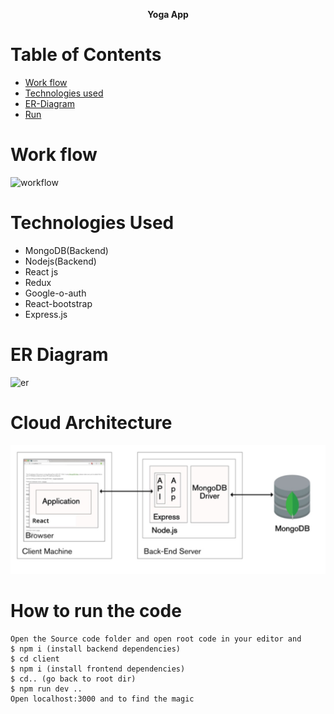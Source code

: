 **<p align="center"> Yoga App</p>**
<!-- **<a align="center" href="https://dbms2704.herokuapp.com/"> 
#HIREBOOK
</a>** -->


# Table of Contents
- [Work flow](#struc)
- [Technologies used](#Tech)
- [ER-Diagram](#ER)
- [Run](#run)

<a name="struc"></a>
# Work flow
![workflow](./assets/workflow.png "a title")

<a name="Tech"></a>
# Technologies Used
- MongoDB(Backend)
- Nodejs(Backend)
- React js
- Redux
- Google-o-auth
- React-bootstrap
- Express.js

<a name="Er"></a>
# ER Diagram
![er](./assets/ER.png "a title")
<a name="run"></a>

# Cloud Architecture
![cloud](./assets/carc.jpeg "a title")

# How to run the code

```
Open the Source code folder and open root code in your editor and 
$ npm i (install backend dependencies)
$ cd client
$ npm i (install frontend dependencies)
$ cd.. (go back to root dir)
$ npm run dev ..
Open localhost:3000 and to find the magic

```

